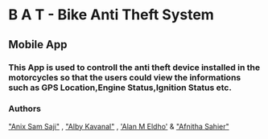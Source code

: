 # B A T - Bike Anti Theft System

## Mobile App

### This App is used to controll the anti theft device installed in the motorcycles so that the users could view the informations such as GPS Location,Engine Status,Ignition Status etc.



### Authors

["Anix Sam Saji"](https://anixsamsaji.me) , ["Alby Kavanal"]("https://www.linkedin.com/in/alby-kavanal-ab87401b5/") , ['Alan M Eldho']("https://www.linkedin.com/in/alan-m-eldho-486786182/") & ["Afnitha Sahier"]("https://www.instagram.com/a.f.n.i.t.h.a/")
 
